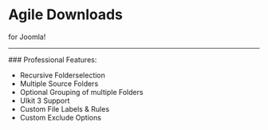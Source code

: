 # Agile Downloads
for Joomla!
<hr>
### Professional Features:

- Recursive Folderselection
- Multiple Source Folders
- Optional Grouping of multiple Folders
- UIkit 3 Support
- Custom File Labels & Rules
- Custom Exclude Options

